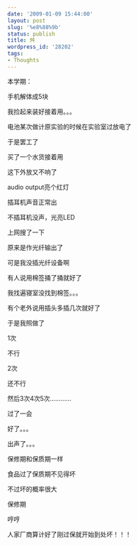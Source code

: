 ```yaml
---
date: '2009-01-09 15:44:00'
layout: post
slug: '%e8%88%9b'
status: publish
title: 舛
wordpress_id: '28202'
tags:
- Thoughts
---
```


本学期：

 

手机解体成5块

 

我捡起来装好接着用。。。

 

 

电池某次做计原实验的时候在实验室过放电了

 

于是罢工了

 

买了一个水货接着用

 

 

这下外放又不响了

 

audio output亮个红灯

 

插耳机声音正常出

 

不插耳机没声，光亮LED

 

上网搜了一下

 

原来是作光纤输出了

 

可是我没插光纤设备啊

 

有人说用棉签捅了捅就好了

 

我找遍寝室没找到棉签。。。

 

有个老外说用插头多插几次就好了

 

于是我照做了

 

1次

 

不行

 

2次

 

还不行

 

然后3次4次5次…………

 

过了一会

 

好了。。。

 

出声了。。。

 

 

 

保修期和保质期一样

 

食品过了保质期不见得坏

 

不过坏的概率很大

 

保修期

 

哼哼

 

人家厂商算计好了刚过保就开始到处坏！！！
